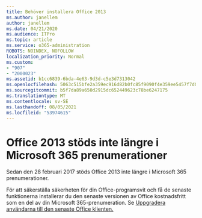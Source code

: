 ```yaml
---
title: Behöver installera Office 2013
ms.author: janellem
author: janellem
ms.date: 04/21/2020
ms.audience: ITPro
ms.topic: article
ms.service: o365-administration
ROBOTS: NOINDEX, NOFOLLOW
localization_priority: Normal
ms.custom:
- "907"
- "2000023"
ms.assetid: b1cc6839-6bda-4e63-9d3d-c5e3d7313042
ms.openlocfilehash: 5063c515bfe2a359ec916d82b0fc85f9090f4e359ee5457f7d007693b71f7a06
ms.sourcegitcommit: b5f7da89a650d2915dc652449623c78be6247175
ms.translationtype: MT
ms.contentlocale: sv-SE
ms.lasthandoff: 08/05/2021
ms.locfileid: "53974615"
---
```

# <a name="office-2013-is-no-longer-supported-in-microsoft-365-subscriptions"></a>Office 2013 stöds inte längre i Microsoft 365 prenumerationer

Sedan den 28 februari 2017 stöds Office 2013 inte längre i Microsoft 365 prenumerationer.
  
För att säkerställa säkerheten för din Office-programsvit och få de senaste funktionerna installerar du den senaste versionen av Office kostnadsfritt som en del av din Microsoft 365-prenumeration. Se [Uppgradera användarna till den senaste Office klienten.](https://docs.microsoft.com/microsoft-365/admin/setup/upgrade-users-to-latest-office-client)
  